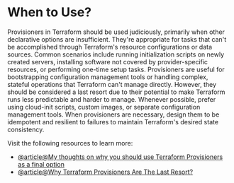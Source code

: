 # When to Use?

Provisioners in Terraform should be used judiciously, primarily when other declarative options are insufficient. They're appropriate for tasks that can't be accomplished through Terraform's resource configurations or data sources. Common scenarios include running initialization scripts on newly created servers, installing software not covered by provider-specific resources, or performing one-time setup tasks. Provisioners are useful for bootstrapping configuration management tools or handling complex, stateful operations that Terraform can't manage directly. However, they should be considered a last resort due to their potential to make Terraform runs less predictable and harder to manage. Whenever possible, prefer using cloud-init scripts, custom images, or separate configuration management tools. When provisioners are necessary, design them to be idempotent and resilient to failures to maintain Terraform's desired state consistency.

Visit the following resources to learn more:

- [@article@My thoughts on why you should use Terraform Provisioners as a final option](https://thomasthornton.cloud/2023/05/11/my-thoughts-on-why-you-should-use-terraform-provisioners-as-a-final-option/)
- [@article@Why Terraform Provisioners Are The Last Resort?](https://k21academy.com/terraform-iac/terraform-provisioners/)